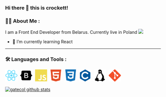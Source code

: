 ### Hi there 👋 this is crockett!

### 👨‍💻 About Me :
I am a Front End Developer from Belarus. Currently live in Poland <img src="https://openmoji.org/data/color/svg/1F1F5-1F1F1.svg" width="30">

- 🌱 I’m currently learning React

---
  
### :hammer_and_wrench: Languages and Tools :
<div>
  <img src="https://github.com/devicons/devicon/blob/master/icons/react/react-original.svg" width="40" height="40">&nbsp;
  <img src="https://github.com/devicons/devicon/blob/master/icons/bootstrap/bootstrap-plain.svg" width="40" height="40">&nbsp;
  <img src="https://github.com/devicons/devicon/blob/master/icons/javascript/javascript-plain.svg" width="40" height="40">&nbsp;
  <img src="https://github.com/devicons/devicon/blob/master/icons/html5/html5-plain.svg" width="40" height="40">&nbsp;
  <img src="https://github.com/devicons/devicon/blob/master/icons/css3/css3-plain.svg" width="40" height="40">&nbsp;
  <img src="https://github.com/devicons/devicon/blob/master/icons/c/c-plain.svg" width="40" height="40">&nbsp;
  <img src="https://github.com/devicons/devicon/blob/master/icons/linux/linux-plain.svg" width="40" height="40">&nbsp;
  <img src="https://github.com/devicons/devicon/blob/master/icons/git/git-plain.svg" width="40" height="40">&nbsp;
</div>

[![gatecol github stats](https://github-readme-stats.vercel.app/api?username=gatecol&show_icons=true&include_all_commits=true&theme=tokyonight)](https://github.com/gatecol)
